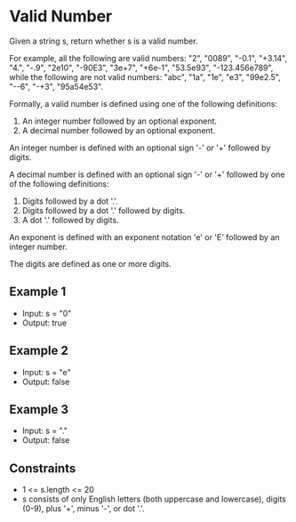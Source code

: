 # Valid Number

Given a string s, return whether s is a valid number.

For example, all the following are valid numbers: "2", "0089", "-0.1", "+3.14", "4.", "-.9", "2e10", "-90E3", "3e+7", "+6e-1", "53.5e93", "-123.456e789", while the following are not valid numbers: "abc", "1a", "1e", "e3", "99e2.5", "--6", "-+3", "95a54e53".

Formally, a valid number is defined using one of the following definitions:

1. An integer number followed by an optional exponent.
2. A decimal number followed by an optional exponent.

An integer number is defined with an optional sign '-' or '+' followed by digits.

A decimal number is defined with an optional sign '-' or '+' followed by one of the following definitions:

1. Digits followed by a dot '.'.
2. Digits followed by a dot '.' followed by digits.
3. A dot '.' followed by digits.

An exponent is defined with an exponent notation 'e' or 'E' followed by an integer number.

The digits are defined as one or more digits.

## Example 1

- Input: s = "0"
- Output: true

## Example 2

- Input: s = "e"
- Output: false

## Example 3

- Input: s = "."
- Output: false

## Constraints

- 1 <= s.length <= 20
- s consists of only English letters (both uppercase and lowercase), digits (0-9), plus '+', minus '-', or dot '.'.
